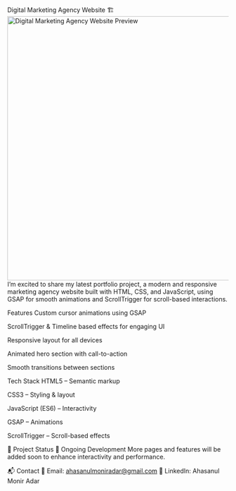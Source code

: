 Digital Marketing Agency Website 🏗
<img src="https://your-screenshot-link.png" alt="Digital Marketing Agency Website Preview" width="600"/>
I’m excited to share my latest portfolio project, a modern and responsive marketing agency website built with HTML, CSS, and JavaScript, using GSAP for smooth animations and ScrollTrigger for scroll-based interactions.

Features
Custom cursor animations using GSAP

ScrollTrigger & Timeline based effects for engaging UI

Responsive layout for all devices

Animated hero section with call-to-action

Smooth transitions between sections

Tech Stack
HTML5 – Semantic markup

CSS3 – Styling & layout

JavaScript (ES6) – Interactivity

GSAP – Animations

ScrollTrigger – Scroll-based effects

📅 Project Status
🚧 Ongoing Development
More pages and features will be added soon to enhance interactivity and performance.

📬 Contact
📧 Email: ahasanulmoniradar@gmail.com
🔗 LinkedIn: Ahasanul Monir Adar
